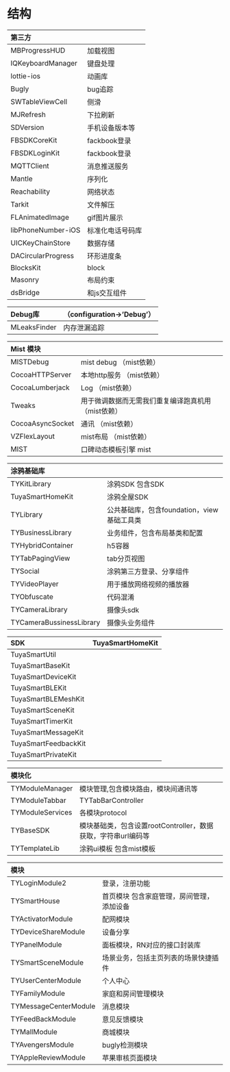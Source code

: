 # 结构

| 第三方 |  |
| :------| :------ |
|MBProgressHUD|	加载视图|
|IQKeyboardManager|	键盘处理|
|lottie-ios|	动画库|
|Bugly	|bug追踪|
|SWTableViewCell|   	侧滑|
|MJRefresh |  	下拉刷新|
|SDVersion	|手机设备版本等|
|FBSDKCoreKit	|fackbook登录|
|FBSDKLoginKit|fackbook登录|
|MQTTClient	|消息推送服务|
|Mantle   |	序列化|
|Reachability	|网络状态|
|Tarkit	|文件解压|
|FLAnimatedImage	|gif图片展示|
|libPhoneNumber-iOS	|标准化电话号码库|
|UICKeyChainStore	|数据存储|
|DACircularProgress|	环形进度条|
|BlocksKit	|block|
|Masonry  |	布局约束|
|dsBridge|	和js交互组件|


| Debug库 | （configuration->’Debug’）|
| :------| :------ |
|MLeaksFinder	|内存泄漏追踪|


| Mist 模块 | |
| :------| :------ |
|MISTDebug	|mist debug （mist依赖）|
|CocoaHTTPServer	|本地http服务 （mist依赖）|
|CocoaLumberjack|	Log （mist依赖）|
|Tweaks	|用于微调数据而无需我们重复编译跑真机用（mist依赖）|
|CocoaAsyncSocket	|通讯 （mist依赖）|
|VZFlexLayout	|mist布局 （mist依赖）|
|MIST	|口碑动态模板引擎 mist|


| 涂鸦基础库 |  |
| :------| :------ |
|TYKitLibrary	|涂鸦SDK 包含SDK|
|TuyaSmartHomeKit	|涂鸦全屋SDK|
|TYLibrary	|公共基础库，包含foundation，view基础工具类|
|TYBusinessLibrary	|业务组件，包含布局基类和配置|
|TYHybridContainer|	h5容器|
|TYTabPagingView	|tab分页视图|
|TYSocial   |   	涂鸦第三方登录、分享组件|
|TYVideoPlayer	|用于播放网络视频的播放器|
|TYObfuscate	|代码混淆|
|TYCameraLibrary	|摄像头sdk|
|TYCameraBussinessLibrary	|摄像头业务组件|
   
| SDK | TuyaSmartHomeKit |
| :------| :------  |
|TuyaSmartUtil| |
|TuyaSmartBaseKit |
| TuyaSmartDeviceKit |
| TuyaSmartBLEKit |
| TuyaSmartBLEMeshKit |
| TuyaSmartSceneKit |
| TuyaSmartTimerKit |
| TuyaSmartMessageKit |
| TuyaSmartFeedbackKit |
| TuyaSmartPrivateKit |
 
 
| 模块化 | |
| :------| :------ |
|TYModuleManager	|模块管理,包含模块路由，模块间通讯等|
|TYModuleTabbar	|TYTabBarController|
|TYModuleServices	|各模块protocol|
|TYBaseSDK|	模块基础类，包含设置rootController，数据获取，字符串url编码等|
|TYTemplateLib	|涂鸦ui模板 包含mist模板|

| 模块| |
| :------| :------ |
|TYLoginModule2	|登录，注册功能|
|TYSmartHouse	|首页模块 包含家庭管理，房间管理，添加设备|
|TYActivatorModule	|配网模块|
|TYDeviceShareModule|	设备分享|
|TYPanelModule	|面板模块，RN对应的接口封装库|
|TYSmartSceneModule	|场景业务，包括主页列表的场景快捷插件|
|TYUserCenterModule	|个人中心|
|TYFamilyModule	|家庭和房间管理模块|
|TYMessageCenterModule	|消息模块|
|TYFeedBackModule	|意见反馈模块|
|TYMallModule	|商城模块|
|TYAvengersModule	|bugly检测模块|
|TYAppleReviewModule	|苹果审核页面模块|
